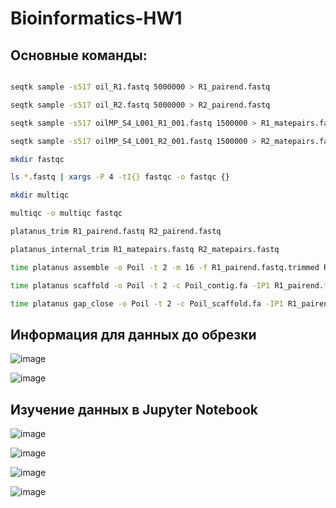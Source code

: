 # Bioinformatics-HW1
## Основные команды:
```bash

seqtk sample -s517 oil_R1.fastq 5000000 > R1_pairend.fastq

seqtk sample -s517 oil_R2.fastq 5000000 > R2_pairend.fastq

seqtk sample -s517 oilMP_S4_L001_R1_001.fastq 1500000 > R1_matepairs.fastq

seqtk sample -s517 oilMP_S4_L001_R2_001.fastq 1500000 > R2_matepairs.fastq

mkdir fastqc

ls *.fastq | xargs -P 4 -tI{} fastqc -o fastqc {}

mkdir multiqc

multiqc -o multiqc fastqc

platanus_trim R1_pairend.fastq R2_pairend.fastq 

platanus_internal_trim R1_matepairs.fastq R2_matepairs.fastq

time platanus assemble -o Poil -t 2 -m 16 -f R1_pairend.fastq.trimmed R2_pairend.fastq.trimmed 2> assemble.log

time platanus scaffold -o Poil -t 2 -c Poil_contig.fa -IP1 R1_pairend.fastq.trimmed R2_pairend.fastq.trimmed -OP2 R1_matepairs.fastq.int_trimmed R2_matepairs.fastq.int_trimmed 2> scaffold.log

time platanus gap_close -o Poil -t 2 -c Poil_scaffold.fa -IP1 R1_pairend.fastq.trimmed R2_pairend.fastq.trimmed -OP2 R1_matepairs.fastq.int_trimmed R2_matepairs.fastq.int_trimmed 2> gapclose.log

```

## Информация для данных до обрезки

![image](https://user-images.githubusercontent.com/93095449/139110865-222e38e6-a4b8-4985-96fb-047a0840d12a.png)

![image](https://user-images.githubusercontent.com/93095449/139111575-a16d3101-393e-428d-b889-f4b6df59e94e.png)

## Изучение данных в Jupyter Notebook

![image](https://user-images.githubusercontent.com/93095449/139111760-1c037e91-1808-4189-9a45-6da32562e713.png)

![image](https://user-images.githubusercontent.com/93095449/139111886-8e42fbd7-9053-4ff4-bcba-62e57c4e5457.png)

![image](https://user-images.githubusercontent.com/93095449/139113115-34688e55-ffe7-4159-acd7-0cfd659afa8a.png)

![image](https://user-images.githubusercontent.com/93095449/139112850-d995428b-79f2-4ebd-99ec-5d6907554ee0.png)

